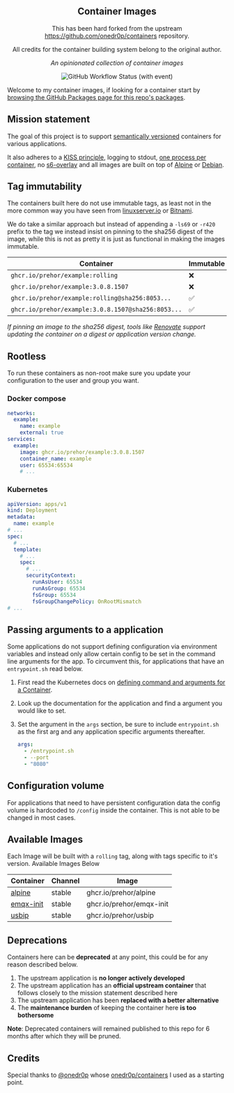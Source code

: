 <!---
NOTE: AUTO-GENERATED FILE
to edit this file, instead edit its template at: ./github/scripts/templates/README.md.j2
-->
<div align="center">


## Container Images

This has been hard forked from the upstream https://github.com/onedr0p/containers repository.

All credits for the container building system belong to the original author.

_An opinionated collection of container images_

</div>

<div align="center">

![GitHub Workflow Status (with event)](https://img.shields.io/github/actions/workflow/status/prehor/container-images/release-scheduled.yaml?style=for-the-badge&label=Scheduled%20Release)

</div>

Welcome to my container images, if looking for a container start by [browsing the GitHub Packages page for this repo's packages](https://github.com/prehor?tab=packages&repo_name=containers).

## Mission statement

The goal of this project is to support [semantically versioned](https://semver.org/) containers for various applications.

It also adheres to a [KISS principle](https://en.wikipedia.org/wiki/KISS_principle), logging to stdout, [one process per container](https://testdriven.io/tips/59de3279-4a2d-4556-9cd0-b444249ed31e/), no [s6-overlay](https://github.com/just-containers/s6-overlay) and all images are built on top of [Alpine](https://hub.docker.com/_/alpine) or [Debian](https://hub.docker.com/_/debian).

## Tag immutability

The containers built here do not use immutable tags, as least not in the more common way you have seen from [linuxserver.io](https://fleet.linuxserver.io/) or [Bitnami](https://bitnami.com/stacks/containers).

We do take a similar approach but instead of appending a `-ls69` or `-r420` prefix to the tag we instead insist on pinning to the sha256 digest of the image, while this is not as pretty it is just as functional in making the images immutable.

| Container                                          | Immutable |
|----------------------------------------------------|-----------|
| `ghcr.io/prehor/example:rolling`                   | ❌        |
| `ghcr.io/prehor/example:3.0.8.1507`                | ❌        |
| `ghcr.io/prehor/example:rolling@sha256:8053...`    | ✅        |
| `ghcr.io/prehor/example:3.0.8.1507@sha256:8053...` | ✅        |

_If pinning an image to the sha256 digest, tools like [Renovate](https://github.com/renovatebot/renovate) support updating the container on a digest or application version change._

## Rootless

To run these containers as non-root make sure you update your configuration to the user and group you want.

### Docker compose

```yaml
networks:
  example:
    name: example
    external: true
services:
  example:
    image: ghcr.io/prehor/example:3.0.8.1507
    container_name: example
    user: 65534:65534
    # ...
```

### Kubernetes

```yaml
apiVersion: apps/v1
kind: Deployment
metadata:
  name: example
# ...
spec:
  # ...
  template:
    # ...
    spec:
      # ...
      securityContext:
        runAsUser: 65534
        runAsGroup: 65534
        fsGroup: 65534
        fsGroupChangePolicy: OnRootMismatch
# ...
```

## Passing arguments to a application

Some applications do not support defining configuration via environment variables and instead only allow certain config to be set in the command line arguments for the app. To circumvent this, for applications that have an `entrypoint.sh` read below.

1. First read the Kubernetes docs on [defining command and arguments for a Container](https://kubernetes.io/docs/tasks/inject-data-application/define-command-argument-container/).
2. Look up the documentation for the application and find a argument you would like to set.
3. Set the argument in the `args` section, be sure to include `entrypoint.sh` as the first arg and any application specific arguments thereafter.

    ```yaml
    args:
      - /entrypoint.sh
      - --port
      - "8080"
    ```

## Configuration volume

For applications that need to have persistent configuration data the config volume is hardcoded to `/config` inside the container. This is not able to be changed in most cases.

## Available Images

Each Image will be built with a `rolling` tag, along with tags specific to it's version. Available Images Below

Container | Channel | Image
--- | --- | ---
[alpine](https://github.com/prehor/container-images/pkgs/container/alpine) | stable | ghcr.io/prehor/alpine
[emqx-init](https://github.com/prehor/container-images/pkgs/container/emqx-init) | stable | ghcr.io/prehor/emqx-init
[usbip](https://github.com/prehor/container-images/pkgs/container/usbip) | stable | ghcr.io/prehor/usbip


## Deprecations

Containers here can be **deprecated** at any point, this could be for any reason described below.

1. The upstream application is **no longer actively developed**
2. The upstream application has an **official upstream container** that follows closely to the mission statement described here
3. The upstream application has been **replaced with a better alternative**
4. The **maintenance burden** of keeping the container here **is too bothersome**

**Note**: Deprecated containers will remained published to this repo for 6 months after which they will be pruned.

## Credits

Special thanks to [@onedr0p](https://github.com/onedr0p) whose [onedr0p/containers](https://github.com/onedr0p/containres) I used as a starting point.